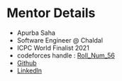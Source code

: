 # Mentor Details

- Apurba Saha
- Software Engineer @ Chaldal
- ICPC World Finalist 2021
- codeforces handle : [ Roll_Num_56 ](https://codeforces.com/profile/Roll_Num_56)
- [ Github ](https://github.com/diponsaha007)
- [ Linkedln ](https://www.linkedin.com/in/apurba-saha-693a88146)
